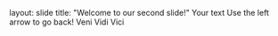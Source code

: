 layout: slide
title: "Welcome to our second slide!"
Your text
Use the left arrow to go back!
Veni Vidi Vici
